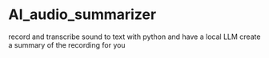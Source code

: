 # AI_audio_summarizer
record and transcribe sound to text with python and have a local LLM create a summary of the recording for you
